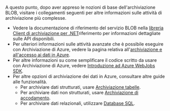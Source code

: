 
A questo punto, dopo aver appreso le nozioni di base dell'archiviazione BLOB, visitare i collegamenti seguenti per altre informazioni sulle attività di archiviazione più complesse.

- Vedere la documentazione di riferimento del servizio BLOB nella [libreria Client di archiviazione per .NET](http://go.microsoft.com/fwlink/?LinkID=390731)riferimento per informazioni dettagliate sulle API disponibili.
- Per ulteriori informazioni sulle attività avanzate che è possibile eseguire con Archiviazione di Azure, vedere la pagina relativa all'[archiviazione e all'accesso ai dati in Azure](https://msdn.microsoft.com/library/azure/gg433040.aspx).    
- Per altre informazioni su come semplificare il codice scritto da usare con Archiviazione di Azure, vedere [Introduzione ad Azure WebJobs SDK](../app-service/websites-dotnet-webjobs-sdk.md).
- Per altre opzioni di archiviazione dei dati in Azure, consultare altre guide alle funzionalità.
  - Per archiviare dati strutturati, usare [Archiviazione tabelle](./storage-dotnet-how-to-use-tables.md).
  - Per archiviare dati non strutturati, usare [Archiviazione di accodamento](./storage-dotnet-how-to-use-queues.md).
  - Per archiviare dati relazionali, utilizzare [Database SQL](../sql-database/sql-database-dotnet-how-to-use.md).

<!---HONumber=August15_HO6-->